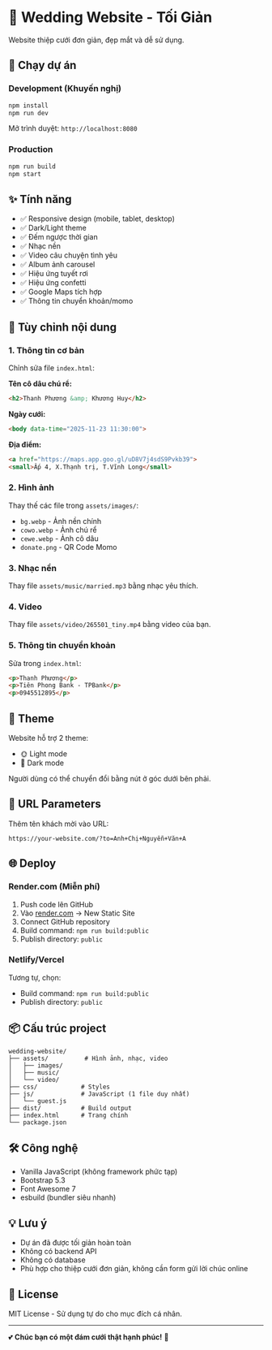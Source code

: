 # 💍 Wedding Website - Tối Giản

Website thiệp cưới đơn giản, đẹp mắt và dễ sử dụng.

## 🚀 Chạy dự án

### Development (Khuyến nghị)
```bash
npm install
npm run dev
```
Mở trình duyệt: `http://localhost:8080`

### Production
```bash
npm run build
npm start
```

## ✨ Tính năng

- ✅ Responsive design (mobile, tablet, desktop)
- ✅ Dark/Light theme
- ✅ Đếm ngược thời gian
- ✅ Nhạc nền
- ✅ Video câu chuyện tình yêu
- ✅ Album ảnh carousel
- ✅ Hiệu ứng tuyết rơi
- ✅ Hiệu ứng confetti
- ✅ Google Maps tích hợp
- ✅ Thông tin chuyển khoản/momo

## 📝 Tùy chỉnh nội dung

### 1. Thông tin cơ bản
Chỉnh sửa file `index.html`:

**Tên cô dâu chú rể:**
```html
<h2>Thanh Phương &amp; Khương Huy</h2>
```

**Ngày cưới:**
```html
<body data-time="2025-11-23 11:30:00">
```

**Địa điểm:**
```html
<a href="https://maps.app.goo.gl/uD8V7j4sdS9Pvkb39">
<small>Ấp 4, X.Thạnh trị, T.Vĩnh Long</small>
```

### 2. Hình ảnh

Thay thế các file trong `assets/images/`:
- `bg.webp` - Ảnh nền chính
- `cowo.webp` - Ảnh chú rể
- `cewe.webp` - Ảnh cô dâu
- `donate.png` - QR Code Momo

### 3. Nhạc nền

Thay file `assets/music/married.mp3` bằng nhạc yêu thích.

### 4. Video

Thay file `assets/video/265501_tiny.mp4` bằng video của bạn.

### 5. Thông tin chuyển khoản

Sửa trong `index.html`:
```html
<p>Thanh Phương</p>
<p>Tiên Phong Bank - TPBank</p>
<p>0945512895</p>
```

## 🎨 Theme

Website hỗ trợ 2 theme:
- 🌞 Light mode
- 🌙 Dark mode

Người dùng có thể chuyển đổi bằng nút ở góc dưới bên phải.

## 📱 URL Parameters

Thêm tên khách mời vào URL:
```
https://your-website.com/?to=Anh+Chị+Nguyễn+Văn+A
```

## 🌐 Deploy

### Render.com (Miễn phí)
1. Push code lên GitHub
2. Vào [render.com](https://render.com) → New Static Site
3. Connect GitHub repository
4. Build command: `npm run build:public`
5. Publish directory: `public`

### Netlify/Vercel
Tương tự, chọn:
- Build command: `npm run build:public`
- Publish directory: `public`

## 📦 Cấu trúc project

```
wedding-website/
├── assets/          # Hình ảnh, nhạc, video
│   ├── images/
│   ├── music/
│   └── video/
├── css/            # Styles
├── js/             # JavaScript (1 file duy nhất)
│   └── guest.js
├── dist/           # Build output
├── index.html      # Trang chính
└── package.json
```

## 🛠️ Công nghệ

- Vanilla JavaScript (không framework phức tạp)
- Bootstrap 5.3
- Font Awesome 7
- esbuild (bundler siêu nhanh)

## 💡 Lưu ý

- Dự án đã được tối giản hoàn toàn
- Không có backend API
- Không có database
- Phù hợp cho thiệp cưới đơn giản, không cần form gửi lời chúc online

## 📄 License

MIT License - Sử dụng tự do cho mục đích cá nhân.

---

💕 **Chúc bạn có một đám cưới thật hạnh phúc!** 🎊

